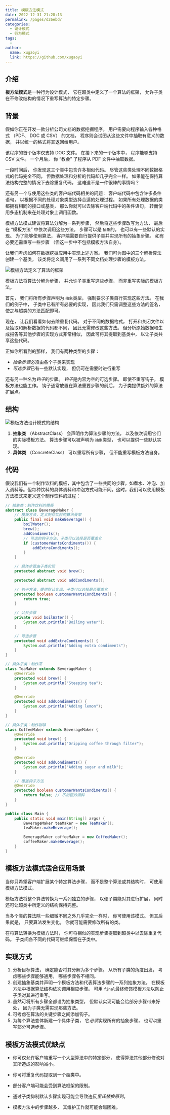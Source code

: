 ```yaml
---
title: 模板方法模式
date: 2022-12-31 21:28:13
permalink: /pages/d26ebd/
categories:
  - 设计模式
  - 行为模式
tags:
  - 
author: 
  name: xugaoyi
  link: https://github.com/xugaoyi
---
```

##  介绍



**板方法模式**是一种行为设计模式， 它在超类中定义了一个算法的框架， 允许子类在不修改结构的情况下重写算法的特定步骤。



## 背景

假如你正在开发一款分析公司文档的数据挖掘程序。 用户需要向程序输入各种格式 （PDF、 DOC 或 CSV） 的文档， 程序则会试图从这些文件中抽取有意义的数据， 并以统一的格式将其返回给用户。

该程序的首个版本仅支持 DOC 文件。 在接下来的一个版本中， 程序能够支持 CSV 文件。 一个月后， 你 “教会” 了程序从 PDF 文件中抽取数据。

一段时间后， 你发现这三个类中包含许多相似代码。 尽管这些类处理不同数据格式的代码完全不同， 但数据处理和分析的代码却几乎完全一样。 如果能在保持算法结构完整的情况下去除重复代码， 这难道不是一件很棒的事情吗？

还有另一个与使用这些类的客户端代码相关的问题： 客户端代码中包含许多条件语句， 以根据不同的处理对象类型选择合适的处理过程。 如果所有处理数据的类都拥有相同的接口或基类， 那么你就可以去除客户端代码中的条件语句， 转而使用多态机制来在处理对象上调用函数。

模板方法模式建议将算法分解为一系列步骤， 然后将这些步骤改写为方法， 最后在 “模板方法” 中依次调用这些方法。 步骤可以是 `抽象`的， 也可以有一些默认的实现。 为了能够使用算法， 客户端需要自行提供子类并实现所有的抽象步骤。 如有必要还需重写一些步骤 （但这一步中不包括模板方法自身）。

让我们考虑如何在数据挖掘应用中实现上述方案。 我们可为图中的三个解析算法创建一个基类， 该类将定义调用了一系列不同文档处理步骤的模板方法。

![模板方法定义了算法的框架](https://refactoringguru.cn/images/patterns/diagrams/template-method/solution-zh.png?id=413e3df47812a28320e057cc95ba5e96)

模板方法将算法分解为步骤， 并允许子类重写这些步骤， 而非重写实际的模板方法。

首先， 我们将所有步骤声明为 `抽象`类型， 强制要求子类自行实现这些方法。 在我们的例子中， 子类中已有所有必要的实现， 因此我们只需调整这些方法的签名， 使之与超类的方法匹配即可。

现在， 让我们看看如何去除重复代码。 对于不同的数据格式， 打开和关闭文件以及抽取和解析数据的代码都不同， 因此无需修改这些方法。 但分析原始数据和生成报告等其他步骤的实现方式非常相似， 因此可将其提取到基类中， 以让子类共享这些代码。

正如你所看到的那样， 我们有两种类型的步骤：

- *抽象步骤*必须由各个子类来实现
- *可选步骤*已有一些默认实现， 但仍可在需要时进行重写

还有另一种名为*钩子*的步骤。 *钩子*是内容为空的可选步骤。 即使不重写钩子， 模板方法也能工作。 钩子通常放置在算法重要步骤的前后， 为子类提供额外的算法扩展点。

## 结构

![模板方法设计模式的结构](https://refactoringguru.cn/images/patterns/diagrams/template-method/structure-indexed.png?id=4ced6107519bc66710d2f05c0f4097a1)

1. **抽象类** （Abstract­Class） 会声明作为算法步骤的方法， 以及依次调用它们的实际模板方法。 算法步骤可以被声明为 `抽象`类型， 也可以提供一些默认实现。
2. **具体类** （Concrete­Class） 可以重写所有步骤， 但不能重写模板方法自身。



## 代码
假设我们有一个制作饮料的模板，其中包含了一些共同的步骤，如煮水、冲泡、加入调料等。但每种饮料的具体调料和冲泡方式可能不同。这时，我们可以使用模板方法模式来定义这个制作饮料的过程：
```java
// 抽象类：制作饮料的模板
abstract class BeverageMaker {
    // 模板方法，定义制作饮料的算法骨架
    public final void makeBeverage() {
        boilWater();
        brew();
        addCondiments();
        // 可选的钩子方法，子类可以选择是否覆盖它
        if (customerWantsCondiments()) {
            addExtraCondiments();
        }
    }

    // 具体步骤由子类实现
    protected abstract void brew();

    protected abstract void addCondiments();

    // 钩子方法，提供默认实现，子类可以选择是否覆盖它
    protected boolean customerWantsCondiments() {
        return true;
    }

    // 公共步骤
    private void boilWater() {
        System.out.println("Boiling water");
    }

    // 可选步骤
    protected void addExtraCondiments() {
        System.out.println("Adding extra condiments");
    }
}

// 具体子类：制作茶
class TeaMaker extends BeverageMaker {
    @Override
    protected void brew() {
        System.out.println("Steeping tea");
    }

    @Override
    protected void addCondiments() {
        System.out.println("Adding lemon");
    }
}

// 具体子类：制作咖啡
class CoffeeMaker extends BeverageMaker {
    @Override
    protected void brew() {
        System.out.println("Dripping coffee through filter");
    }

    @Override
    protected void addCondiments() {
        System.out.println("Adding sugar and milk");
    }

    // 覆盖钩子方法
    @Override
    protected boolean customerWantsCondiments() {
        return false; // 不加额外调料
    }
}

public class Main {
    public static void main(String[] args) {
        BeverageMaker teaMaker = new TeaMaker();
        teaMaker.makeBeverage();

        BeverageMaker coffeeMaker = new CoffeeMaker();
        coffeeMaker.makeBeverage();
    }
}

```

## 模板方法模式适合应用场景

 当你只希望客户端扩展某个特定算法步骤， 而不是整个算法或其结构时， 可使用模板方法模式。

 模板方法将整个算法转换为一系列独立的步骤， 以便子类能对其进行扩展， 同时还可让超类中所定义的结构保持完整。

 当多个类的算法除一些细微不同之外几乎完全一样时， 你可使用该模式。 但其后果就是， 只要算法发生变化， 你就可能需要修改所有的类。

 在将算法转换为模板方法时， 你可将相似的实现步骤提取到超类中以去除重复代码。 子类间各不同的代码可继续保留在子类中。

##  实现方式

1. 分析目标算法， 确定能否将其分解为多个步骤。 从所有子类的角度出发， 考虑哪些步骤能够通用， 哪些步骤各不相同。
2. 创建抽象基类并声明一个模板方法和代表算法步骤的一系列抽象方法。 在模板方法中根据算法结构依次调用相应步骤。 可用 `final`最终修饰模板方法以防止子类对其进行重写。
3. 虽然可将所有步骤全都设为抽象类型， 但默认实现可能会给部分步骤带来好处， 因为子类无需实现那些方法。
4. 可考虑在算法的关键步骤之间添加钩子。
5. 为每个算法变体新建一个具体子类， 它*必须*实现所有的抽象步骤， 也*可以*重写部分可选步骤。

##  模板方法模式优缺点

-  你可仅允许客户端重写一个大型算法中的特定部分， 使得算法其他部分修改对其所造成的影响减小。
-  你可将重复代码提取到一个超类中。

-  部分客户端可能会受到算法框架的限制。
-  通过子类抑制默认步骤实现可能会导致违反*里氏替换原则*。
-  模板方法中的步骤越多， 其维护工作就可能会越困难。